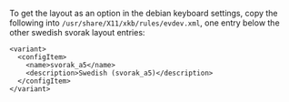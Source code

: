 To get the layout as an option in the debian keyboard settings, copy the following 
into `/usr/share/X11/xkb/rules/evdev.xml`, one entry below the other swedish svorak layout entries:

```
<variant>
  <configItem>
    <name>svorak_a5</name>
    <description>Swedish (svorak_a5)</description>
  </configItem>
</variant>
```
